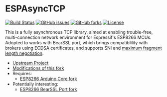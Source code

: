 # ESPAsyncTCP
[![Build Status](https://travis-ci.org/Adam5Wu/ESPAsyncTCP.svg?branch=adam5wu/master)](https://travis-ci.org/Adam5Wu/ESPAsyncTCP)
[![GitHub issues](https://img.shields.io/github/issues/Adam5Wu/ESPAsyncTCP.svg)](https://github.com/Adam5Wu/ESPAsyncTCP/issues)
[![GitHub forks](https://img.shields.io/github/forks/Adam5Wu/ESPAsyncTCP.svg)](https://github.com/Adam5Wu/ESPAsyncTCP/network)
[![License](https://img.shields.io/github/license/Adam5Wu/ESPAsyncTCP.svg)](./LICENSE)

This is a fully asynchronous TCP library, aimed at enabling trouble-free, multi-connection network environment for Espressif's ESP8266 MCUs.
Adopted to works with BearSSL port, which brings compatiblility with brokers using ECDSA certificates, and supports SNI and [maximum fragment length negotiation](https://tools.ietf.org/html/rfc6066#page-8).

* [Upstream Project](https://github.com/me-no-dev/ESPAsyncTCP)
* [Modifications of this fork](MODIFICATIONS.md)
* Requires:
	- [ESP8266 Arduino Core fork](https://github.com/Adam5Wu/Arduino)
* Potentially interesting:
	- [ESP8266 BearSSL Port fork](https://github.com/Adam5Wu/bearssl-esp8266)
